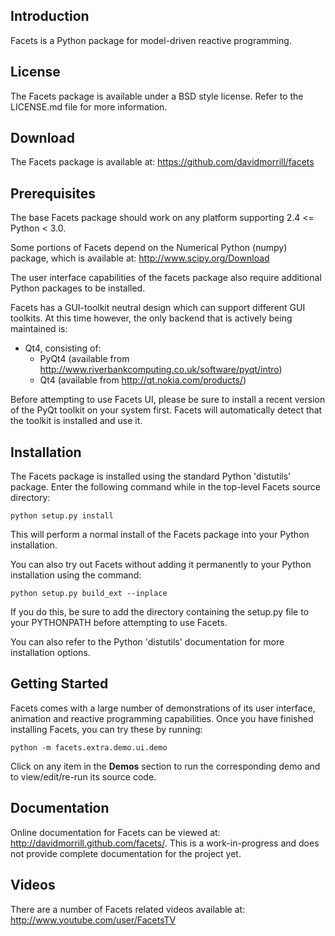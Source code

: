 Introduction
------------

Facets is a Python package for model-driven reactive programming.

License
-------

The Facets package is available under a BSD style license. Refer to the
LICENSE.md file for more information.

Download
--------

The Facets package is available at: <https://github.com/davidmorrill/facets>

Prerequisites
-------------

The base Facets package should work on any platform supporting
2.4 <= Python < 3.0.

Some portions of Facets depend on the Numerical Python (numpy) package, which is
available at: http://www.scipy.org/Download

The user interface capabilities of the facets package also require additional
Python packages to be installed.

Facets has a GUI-toolkit neutral design which can support different GUI
toolkits. At this time however, the only backend that is actively being
maintained is:

  - Qt4, consisting of:
    - PyQt4 (available from
             http://www.riverbankcomputing.co.uk/software/pyqt/intro)
    - Qt4 (available from http://qt.nokia.com/products/)

Before attempting to use Facets UI, please be sure to install a recent version
of the PyQt toolkit on your system first. Facets will automatically detect that
the toolkit is installed and use it.

Installation
------------

The Facets package is installed using the standard Python 'distutils' package.
Enter the following command while in the top-level Facets source directory:

    python setup.py install

This will perform a normal install of the Facets package into your Python
installation.

You can also try out Facets without adding it permanently to your Python
installation using the command:

    python setup.py build_ext --inplace

If you do this, be sure to add the directory containing the setup.py file to
your PYTHONPATH before attempting to use Facets.

You can also refer to the Python 'distutils' documentation for more
installation options.

Getting Started
---------------

Facets comes with a large number of demonstrations of its user interface,
animation and reactive programming capabilities. Once you have finished
installing Facets, you can try these by running:

    python -m facets.extra.demo.ui.demo

Click on any item in the **Demos** section to run the corresponding demo and to
view/edit/re-run its source code.

Documentation
-------------

Online documentation for Facets can be viewed at:
<http://davidmorrill.github.com/facets/>. This is a work-in-progress and does
not provide complete documentation for the project yet.

Videos
------

There are a number of Facets related videos available at:
<http://www.youtube.com/user/FacetsTV>
